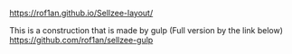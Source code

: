 https://rof1an.github.io/Sellzee-layout/

This is a construction that is made by gulp (Full version by the link below)
https://github.com/rof1an/sellzee-gulp
